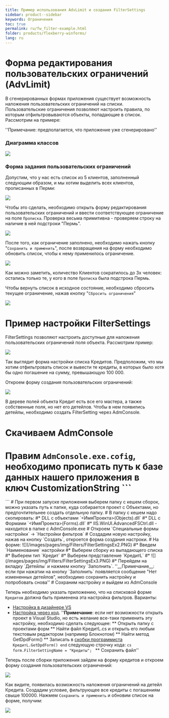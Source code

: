 ```yaml
---
title: Пример использования AdvLimit и создания FilterSettings
sidebar: product--sidebar
keywords: Ограничения
toc: true
permalink: ru/fw_filter-example.html
folder: products/flexberry-winforms/
lang: ru
---
```


# Форма редактирования пользовательских ограничений (AdvLimit)

В сгенерированных формах приложения существует возможность наложения пользовательских ограничений на списки. Пользовательские ограничения позволяют настроить правила, по которым отфильтровываются объекты, попадающие в список. Рассмотрим на примере:

''Примечание: предполагается, что приложение уже сгенерировано''

### Диаграмма классов

![](/images/pages/img/Filters/FilterExDiagram.PNG)

### Форма задания пользовательских ограничений

Допустим, что у нас есть список из 5 клиентов, заполненный следующим образом, и мы хотим выделить всех клиентов, прописанных в Перми:

![](/images/pages/img/Filters/FilterExList1.PNG)

Чтобы это сделать, необходимо открыть форму редактирования пользовательских ограничений и ввести соответствующее ограничение на поле `Прописка`. Проверка весьма примитивна - проверяем строку на наличие в ней подстроки "Пермь".

![](/images/pages/img/Filters/FilterExList2.PNG)

После того, как ограничение заполнено, необходимо нажать кнопку "`Сохранить и применить`", после возвращения на форму необходимо обновить список, чтобы к нему применилось ограничение.

![](/images/pages/img/Filters/FilterExList3.PNG)

Как можно заметить, количество Клиентов сократилось до 3х человек: остались только те, у кого в поле `Прописка` была подстрока Пермь.

Чтобы вернуть список в исходное состояние, необходимо сбросить текущее ограничение, нажав кнопку "`Сбросить ограничения`"

![](/images/pages/img/Filters/FilterExList4.PNG)


# Пример настройки FilterSettings

FilterSettings позволяют настроить доступные для наложения пользовательских ограничений поля объекта. Рассмотрим пример:

![](/images/pages/img/Filters/FilterSettingsEx0.PNG)

Так выглядит форма настройки списка Кредитов. Предположим, что мы хотим отфильтровать список и вывести те кредиты, в которых было хотя бы одно погашение на сумму, превышающую 100 000.

Откроем форму создания пользовательских ограничений:

![](/images/pages/img/Filters/FilterSettingsEx1.PNG)

В дереве полей объекта Кредит есть все его мастера, а также собственные поля, но нет его детейлов. Чтобы в нем появились детейлы, необходимо создать FilterSetting через AdmConsole.

# Скачиваем AdmConsole 
# Правим `AdmConsole.exe.cofig`, необходимо прописать путь к базе данных нашего приложения в ключ CustomizationString ```
 <add key="CustomizationStrings" value="SERVER=localhost;Trusted_connection=yes;DATABASE=credits;" /> 
``` 
# При первом запуске приложения выберем папку с кешем сборок, можно указать путь к папке, куда собирается проект с Объектами, но предпочтительнее создать отдельную папку.
# В папку с кешем надо скопировать:
#* DLL с объектами `<ИмяПроекта>(Objects).dll`
#* DLL с Формами `<ИмяПроекта>(Forms).dll`
#* IIS.WinUI.AdvancedFSCtrl.dll - находится в папке с AdmConsole.exe
# Откроем `Специальные формы настройки` -> `Настройки фильтров`
# Создадим новую настройку, нажав на кнопку `Создать`, откроется форма создания настроки.
# На форме: ![](/images/pages/img/Filters/FilterSettingsEx2.PNG)
#* Введем `Наименование` настройки
#* Выберем сборку из выпадающего списка
#* Выберем тип `Кредит`
#* Выберем представление `КредитL`
#* ![](/images/pages/img/Filters/FilterSettingsEx3.PNG)
#* Перейдем на вкладку `Детейлы` и нажмем кнопку `Заполнить`.
''__Примечание__: если при нажатии на кнопку `Заполнить` появляется сообщение "Нет измененных детейлов", необходимо сохранить настройку и попробовать снова''
# Сохраним настройку и выйдем из AdmConsole

Теперь необходимо указать приложению, что на списковой форме `Кредитов` должна быть применена эта настройка фильтров. Варианты:
* [Настройка в дизайнере VS](http://storm:2011/FilterSettings.ashx?HL=admconsole#%D0%97%D0%B0%D0%B4%D0%B0%D0%BD%D0%B8%D0%B5_%D0%BD%D0%B0%D1%81%D1%82%D1%80%D0%BE%D0%B9%D0%BA%D0%B8_%D1%84%D0%BE%D1%80%D0%BC%D0%B5_%D0%B2_%D0%B4%D0%B8%D0%B7%D0%B0%D0%B9%D0%BD%D0%B5%D1%80%D0%B5_VS_3)
* [Настройка через код](http://storm:2011/FilterSettings.ashx?HL=admconsole#%D0%97%D0%B0%D0%B4%D0%B0%D0%BD%D0%B8%D0%B5_%D0%BD%D0%B0%D1%81%D1%82%D1%80%D0%BE%D0%B9%D0%BA%D0%B8_%D1%84%D0%BE%D1%80%D0%BC%D0%B5_%D0%B2_%D0%BA%D0%BE%D0%B4%D0%B5_4). ''__Примечание__: если нет возможности открыть проект в Visual Studio, но есть желание все-таки применить эту настройку, необходимо сделать следующее:
** Открыть папку с проектами форм
** Найти файл КредитL.cs и открыть его любым текстовым редактором (например Блокнотом)
** Найти метод GetDpdForm()
** Записать в [скобки программиста](change-model.html) `КредитL.GetDpdForm() end` следующую строчку кода: ```cs form.FilterSettingName = "Кредиты"; ```
** Сохранить файл''

Теперь после сборки приложения зайдем на форму кредитов и откроем форму создания пользовательских ограничений:

![](/images/pages/img/Filters/FilterSettingsEx4.PNG)

Как видите, появилась возможность наложения ограничений на детейл Кредита. Создадим условие, фильтрующее все кредиты с погашениям свыше 100000. Нажмем `Сохранить и применить` и обновим список на форме, получим:

![](/images/pages/img/Filters/FilterSettingsEx5.PNG)




